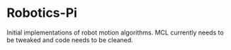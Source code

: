 # Robotics-Pi
Initial implementations of robot motion algorithms.
MCL currently needs to be tweaked and code needs to be cleaned.
